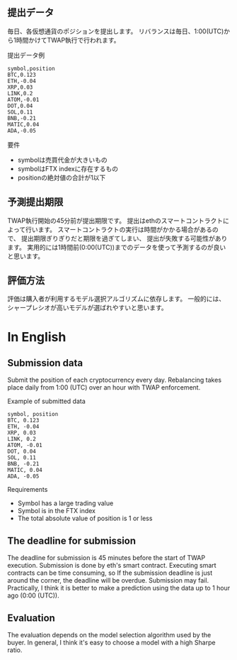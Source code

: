 
## 提出データ

毎日、各仮想通貨のポジションを提出します。
リバランスは毎日、1:00(UTC)から1時間かけてTWAP執行で行われます。

提出データ例

```text
symbol,position
BTC,0.123
ETH,-0.04
XRP,0.03
LINK,0.2
ATOM,-0.01
DOT,0.04
SOL,0.11
BNB,-0.21
MATIC,0.04
ADA,-0.05
```

要件

- symbolは売買代金が大きいもの
- symbolはFTX indexに存在するもの
- positionの絶対値の合計が1以下

## 予測提出期限

TWAP執行開始の45分前が提出期限です。
提出はethのスマートコントラクトによって行います。
スマートコントラクトの実行は時間がかかる場合があるので、
提出期限ぎりぎりだと期限を過ぎてしまい、
提出が失敗する可能性があります。
実用的には1時間前(0:00(UTC))までのデータを使って予測するのが良いと思います。

## 評価方法

評価は購入者が利用するモデル選択アルゴリズムに依存します。
一般的には、シャープレシオが高いモデルが選ばれやすいと思います。

# In English

## Submission data

Submit the position of each cryptocurrency every day.
Rebalancing takes place daily from 1:00 (UTC) over an hour with TWAP enforcement.

Example of submitted data

```text
symbol, position
BTC, 0.123
ETH, -0.04
XRP, 0.03
LINK, 0.2
ATOM, -0.01
DOT, 0.04
SOL, 0.11
BNB, -0.21
MATIC, 0.04
ADA, -0.05
```

Requirements

- Symbol has a large trading value
- Symbol is in the FTX index
- The total absolute value of position is 1 or less

## The deadline for submission

The deadline for submission is 45 minutes before the start of TWAP execution.
Submission is done by eth's smart contract.
Executing smart contracts can be time consuming, so
If the submission deadline is just around the corner, the deadline will be overdue.
Submission may fail.
Practically, I think it is better to make a prediction using the data up to 1 hour ago (0:00 (UTC)).

## Evaluation

The evaluation depends on the model selection algorithm used by the buyer.
In general, I think it's easy to choose a model with a high Sharpe ratio.
